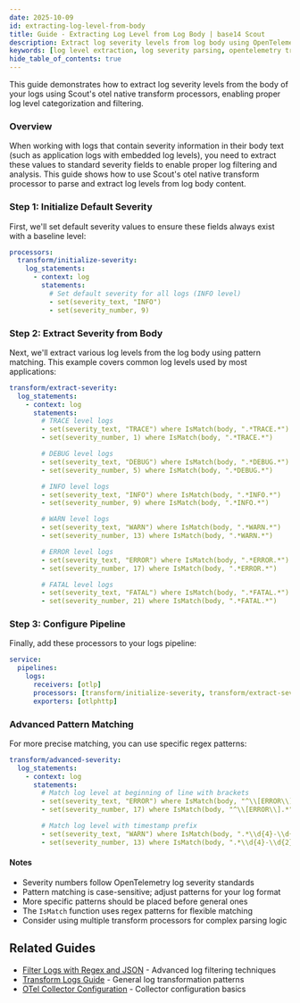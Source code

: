 ```yaml
---
date: 2025-10-09
id: extracting-log-level-from-body
title: Guide - Extracting Log Level from Log Body | base14 Scout
description: Extract log severity levels from log body using OpenTelemetry transform processor. Parse and categorize DEBUG, INFO, WARN, ERROR, and FATAL levels in Scout.
keywords: [log level extraction, log severity parsing, opentelemetry transform processor, log categorization, severity extraction]
hide_table_of_contents: true
---
```


This guide demonstrates how to extract log severity levels from the
body of your logs using Scout's otel native transform processors, enabling proper
log level categorization and filtering.

### Overview

When working with logs that contain severity information in their
body text (such as application logs with embedded log levels), you need to
extract these values to standard severity fields to enable proper log filtering
and analysis. This guide shows how to use Scout's otel native transform processor to parse
and extract log levels from log body content.

### Step 1: Initialize Default Severity

First, we'll set default severity values to ensure these
fields always exist with a baseline level:

```yaml
processors:
  transform/initialize-severity:
    log_statements:
      - context: log
        statements:
          # Set default severity for all logs (INFO level)
          - set(severity_text, "INFO")
          - set(severity_number, 9)
```

### Step 2: Extract Severity from Body

Next, we'll extract various log levels from the log body using pattern matching.
This example covers common log levels used by most applications:

```yaml
transform/extract-severity:
  log_statements:
    - context: log
      statements:
        # TRACE level logs
        - set(severity_text, "TRACE") where IsMatch(body, ".*TRACE.*")
        - set(severity_number, 1) where IsMatch(body, ".*TRACE.*")

        # DEBUG level logs
        - set(severity_text, "DEBUG") where IsMatch(body, ".*DEBUG.*")
        - set(severity_number, 5) where IsMatch(body, ".*DEBUG.*")

        # INFO level logs
        - set(severity_text, "INFO") where IsMatch(body, ".*INFO.*")
        - set(severity_number, 9) where IsMatch(body, ".*INFO.*")

        # WARN level logs
        - set(severity_text, "WARN") where IsMatch(body, ".*WARN.*")
        - set(severity_number, 13) where IsMatch(body, ".*WARN.*")

        # ERROR level logs
        - set(severity_text, "ERROR") where IsMatch(body, ".*ERROR.*")
        - set(severity_number, 17) where IsMatch(body, ".*ERROR.*")

        # FATAL level logs
        - set(severity_text, "FATAL") where IsMatch(body, ".*FATAL.*")
        - set(severity_number, 21) where IsMatch(body, ".*FATAL.*")
```

### Step 3: Configure Pipeline

Finally, add these processors to your logs pipeline:

```yaml
service:
  pipelines:
    logs:
      receivers: [otlp]
      processors: [transform/initialize-severity, transform/extract-severity]
      exporters: [otlphttp]
```

### Advanced Pattern Matching

For more precise matching, you can use specific regex patterns:

```yaml
transform/advanced-severity:
  log_statements:
    - context: log
      statements:
        # Match log level at beginning of line with brackets
        - set(severity_text, "ERROR") where IsMatch(body, "^\\[ERROR\\].*")
        - set(severity_number, 17) where IsMatch(body, "^\\[ERROR\\].*")

        # Match log level with timestamp prefix
        - set(severity_text, "WARN") where IsMatch(body, ".*\\d{4}-\\d{2}-\\d{2}.*WARN.*")
        - set(severity_number, 13) where IsMatch(body, ".*\\d{4}-\\d{2}-\\d{2}.*WARN.*")
```

#### Notes

- Severity numbers follow OpenTelemetry log severity standards
- Pattern matching is case-sensitive; adjust patterns for your log format
- More specific patterns should be placed before general ones
- The `IsMatch` function uses regex patterns for flexible matching
- Consider using multiple transform processors for complex parsing logic

## Related Guides

- [Filter Logs with Regex and JSON](./guide-filter-logs-regex-and-json.md) -
  Advanced log filtering techniques
- [Transform Logs Guide](./guide-transform-logs.md) - General log transformation
  patterns
- [OTel Collector Configuration](../../instrument/collector-setup/otel-collector-config.md) -
  Collector configuration basics
